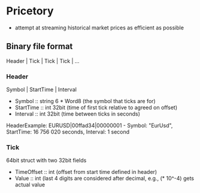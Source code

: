# Pricetory
- attempt at streaming historical market prices as efficient as possible

## Binary file format

Header | Tick | Tick | Tick | ...

### Header

Symbol | StartTime | Interval

- Symbol    :: string 6 * Word8 (the symbol that ticks are for)
- StartTime :: int 32bit (time of first tick relative to agreed on offset)
- Interval  :: int 32bit (time between ticks in seconds)

HeaderExample:
    EURUSD|00ffad34|00000001
    - Symbol: "EurUsd", StartTime: 16 756 020 seconds, Interval: 1 second

### Tick

64bit struct with two 32bit fields

- TimeOffset :: int (offset from start time defined in header)
- Value      :: int (last 4 digits are considered after decimal, e.g., (* 10^-4)
  gets actual value
